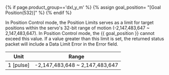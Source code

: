 {% if page.product_group=='dxl_y_m' %}
{% assign goal_position= "[Goal Position(532)]" %}
{% endif %}

In Position Control mode, the Position Limits serves as a limit for target positions within the servo's 32-bit range of motion (-2,147,483,647 ~ 2,147,483,647). In Position Control mode, the {{ goal_position }} cannot exceed this value. If a value greater than this limit is set, the returned status packet will include a Data Limit Error in the Error field.

|   Unit    |            Range               |
|:---------:|:------------------------------:|
| 1 [pulse] | -2,147,483,648 ~ 2,147,483,647 |


